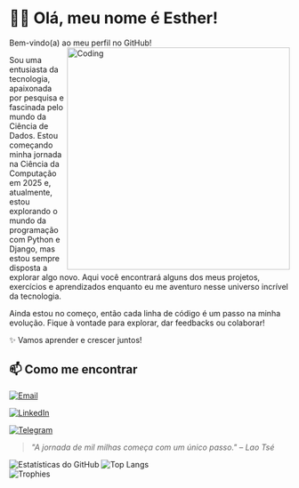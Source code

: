 # **👋🏻 Olá, meu nome é Esther!**

Bem-vindo(a) ao meu perfil no GitHub!  <img align="right" alt="Coding" width="400" src="(https://i.pinimg.com/originals/2a/53/65/2a53651a35816f499270d8275fd5318f.gif)">


Sou uma entusiasta da tecnologia, apaixonada por pesquisa e fascinada pelo mundo da Ciência de Dados. Estou começando minha jornada na Ciência da Computação em 2025 e, atualmente, estou explorando o mundo da programação com Python e Django, mas estou sempre disposta a explorar algo novo. Aqui você encontrará alguns dos meus projetos, exercícios e aprendizados enquanto eu me aventuro nesse universo incrível da tecnologia.

Ainda estou no começo, então cada linha de código é um passo na minha evolução. Fique à vontade para explorar, dar feedbacks ou colaborar!

✨ Vamos aprender e crescer juntos!

## **📫 Como me encontrar**

[![Email](https://img.shields.io/badge/Email-D14836?style=for-the-badge&logo=gmail&logoColor=white)](mailto:esthervilanovacosta@gmail.com)

[![LinkedIn](https://img.shields.io/badge/-LinkedIn-blue?style=for-the-badge&logo=linkedin)](https://www.linkedin.com/in/esther-vila-nova-86a234352/)

[![Telegram](https://img.shields.io/badge/Telegram-2CA5E0?style=for-the-badge&logo=telegram&logoColor=white)](t.me/esthervn)

> *"A jornada de mil milhas começa com um único passo." – Lao Tsé*

![Estatísticas do GitHub](https://github-readme-stats.vercel.app/api?username=evncosta&show_icons=true&theme=radical)
![Top Langs](https://github-readme-stats.vercel.app/api/top-langs/?username=evncosta&layout=compact)  
![Trophies](https://github-profile-trophy.vercel.app/?username=evncosta&theme=radical)
